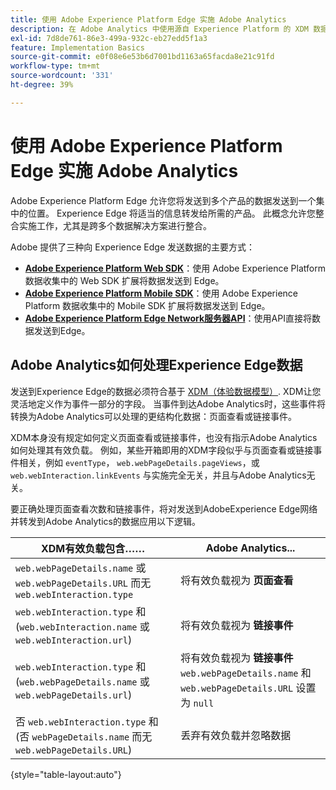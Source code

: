 ```yaml
---
title: 使用 Adobe Experience Platform Edge 实施 Adobe Analytics
description: 在 Adobe Analytics 中使用源自 Experience Platform 的 XDM 数据概述
exl-id: 7d8de761-86e3-499a-932c-eb27edd5f1a3
feature: Implementation Basics
source-git-commit: e0f08e6e53b6d7001bd1163a65facda8e21c91fd
workflow-type: tm+mt
source-wordcount: '331'
ht-degree: 39%

---
```


# 使用 Adobe Experience Platform Edge 实施 Adobe Analytics

Adobe Experience Platform Edge 允许您将发送到多个产品的数据发送到一个集中的位置。 Experience Edge 将适当的信息转发给所需的产品。 此概念允许您整合实施工作，尤其是跨多个数据解决方案进行整合。

Adobe 提供了三种向 Experience Edge 发送数据的主要方式：

* **[Adobe Experience Platform Web SDK](web-sdk/overview.md)**：使用 Adobe Experience Platform 数据收集中的 Web SDK 扩展将数据发送到 Edge。
* **[Adobe Experience Platform Mobile SDK](mobile-sdk/overview.md)**：使用 Adobe Experience Platform 数据收集中的 Mobile SDK 扩展将数据发送到 Edge。
* **[Adobe Experience Platform Edge Network服务器API](server-api/overview.md)**：使用API直接将数据发送到Edge。



## Adobe Analytics如何处理Experience Edge数据

发送到Experience Edge的数据必须符合基于 [XDM（体验数据模型）](https://experienceleague.adobe.com/docs/experience-platform/xdm/home.html?lang=zh-Hans). XDM让您灵活地定义作为事件一部分的字段。 当事件到达Adobe Analytics时，这些事件将转换为Adobe Analytics可以处理的更结构化数据：页面查看或链接事件。

XDM本身没有规定如何定义页面查看或链接事件，也没有指示Adobe Analytics如何处理其有效负载。 例如，某些开箱即用的XDM字段似乎与页面查看或链接事件相关，例如 `eventType`， `web.webPageDetails.pageViews`，或 `web.webInteraction.linkEvents` 与实施完全无关，并且与Adobe Analytics无关。

要正确处理页面查看次数和链接事件，将对发送到AdobeExperience Edge网络并转发到Adobe Analytics的数据应用以下逻辑。

| XDM有效负载包含…… | Adobe Analytics... |
|---|---|
| `web.webPageDetails.name` 或 `web.webPageDetails.URL` 而无 `web.webInteraction.type` | 将有效负载视为 **页面查看** |
| `web.webInteraction.type` 和(`web.webInteraction.name` 或 `web.webInteraction.url`) | 将有效负载视为 **链接事件** |
| `web.webInteraction.type` 和(`web.webPageDetails.name` 或 `web.webPageDetails.url`) | 将有效负载视为 **链接事件** <br/>`web.webPageDetails.name` 和 `web.webPageDetails.URL` 设置为 `null` |
| 否 `web.webInteraction.type` 和(否 `webPageDetails.name` 而无 `web.webPageDetails.URL`) | 丢弃有效负载并忽略数据 |

{style="table-layout:auto"}

